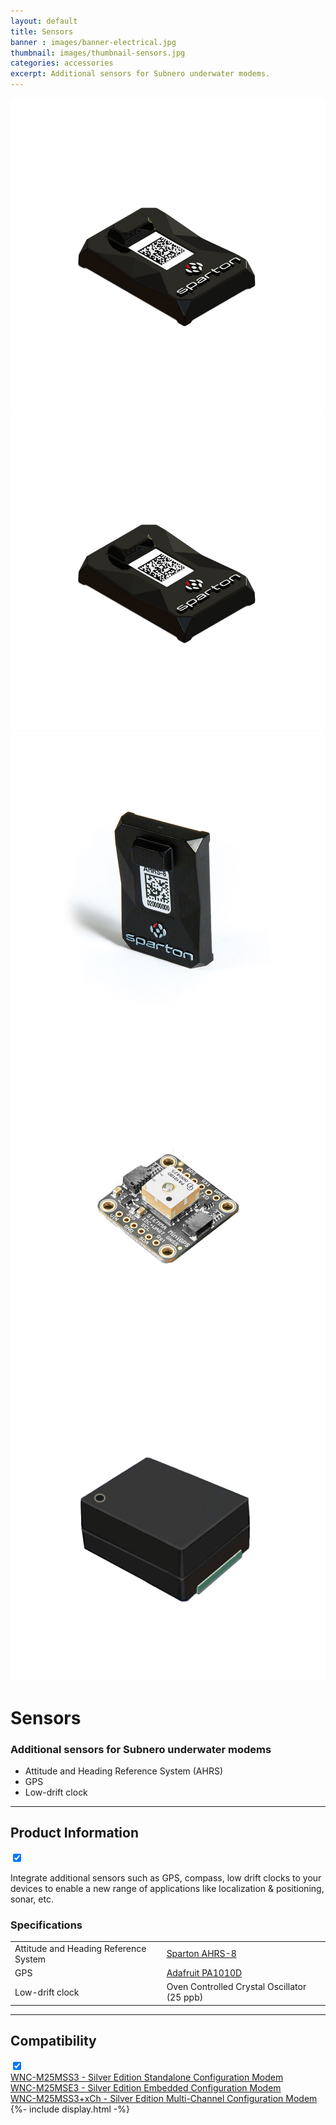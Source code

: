 ```yaml
---
layout: default
title: Sensors
banner : images/banner-electrical.jpg
thumbnail: images/thumbnail-sensors.jpg
categories: accessories
excerpt: Additional sensors for Subnero underwater modems.
---
```


<div class='full tall' style='background-image: url({{site.baseurl}}/{{page.banner}});'>
  <div class='row'>
    <div class='large-12 columns'>
      <!-- {% include section-header.html title=page.title tagline=page.tagline color=page.title_color class="big" %} -->
    </div>
  </div>
  <div class='four spacing'></div>
  <div class='four spacing'></div>
</div>

<div class='full bg-grey'>
  <div class='row'>
      <div class='accessories'>
        <div class='accessories-img'>
            <div class='mod modBlogPost big'>
              <img id='main-img' src='/images/accessories-sensors01.jpg'>
            </div>
            <div class='modGallery'>
              <div class='media modTeamMember shortcode-list'>
                <div class="member current-li"><a class='image-nav'><img src='/images/accessories-sensors01.jpg'></a></div>
                <div class="member"><a class='image-nav'><img src='/images/accessories-sensors02.jpg'></a></div>
                <div class="member"><a class='image-nav'><img src='/images/accessories-sensors03.jpg'></a></div>
                <div class="member"><a class='image-nav'><img src='/images/accessories-sensors04.jpg'></a></div>
              </div>
            </div>
        </div>
        <div class='accessories-info'>
            <h1>Sensors</h1>
            <h3>Additional sensors for Subnero underwater modems</h3>
            <ul>
              <li>Attitude and Heading Reference System (AHRS)</li>
              <li>GPS</li>
              <li>Low-drift clock</li>
            </ul>
        </div>
      </div>
      <hr>
      <div class='wrap-collapsible'>
        <h2>Product Information</h2>
        <input id ='product' class='toggle' type='checkbox' checked>
        <label class='lbl-toggle' for='product'></label>
        <div class='collapsible-content'>
          <p>Integrate additional sensors such as GPS, compass, low drift clocks to your devices to enable a new range of applications like localization & positioning, sonar, etc.</p>
          <h3>Specifications</h3>
          <table style="width:100%">
            <tr>
              <td>Attitude and Heading Reference System</td>
              <td><a href="https://www.spartonnavex.com/product/ahrs-8/" target="_blank">Sparton AHRS-8</a></td>
            </tr>
            <tr>
              <td>GPS</td>
              <td><a href="https://www.adafruit.com/product/4415" target="_blank">Adafruit PA1010D</a></td>
            </tr>
            <tr>
              <td>Low-drift clock</td>
              <td>Oven Controlled Crystal Oscillator (25 ppb)</td>
            </tr>
          </table>
        </div>
      </div>
      <hr>
      <div class='wrap-collapsible'>
        <h2>Compatibility</h2>
        <input id ='compatibility' class='toggle' type='checkbox' checked>
        <label class='lbl-toggle' for='compatibility'></label>
        <div class='collapsible-content'>
          <div class="brochure-container">
            <a href="{{site.baseurl}}/products/wnc-m25mss3">WNC-M25MSS3 - Silver Edition Standalone Configuration Modem</a>
          </div>
          <div class="brochure-container">
            <a href="{{site.baseurl}}/products/wnc-m25mse3">WNC-M25MSE3 - Silver Edition Embedded Configuration Modem</a>
          </div>
          <div class="brochure-container">
            <a href="{{site.baseurl}}/products/wnc-m25mss3+xch">WNC-M25MSS3+xCh - Silver Edition Multi-Channel Configuration Modem</a>
          </div>
        </div>
      </div>
  </div>
</div>
{%- include display.html -%}